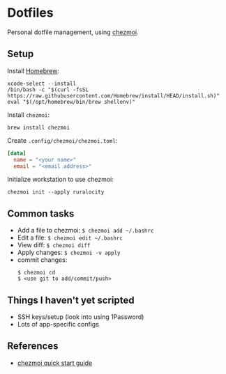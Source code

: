 # Dotfiles

Personal dotfile management, using [chezmoi].

[chezmoi]:https://github.com/twpayne/chezmoi


## Setup

Install [Homebrew]:

```
xcode-select --install
/bin/bash -c "$(curl -fsSL https://raw.githubusercontent.com/Homebrew/install/HEAD/install.sh)"
eval "$(/opt/homebrew/bin/brew shellenv)"
```

Install `chezmoi`:

```
brew install chezmoi
```

Create `.config/chezmoi/chezmoi.toml`:

```toml
[data]
  name = "<your name>"
  email = "<email address>"
```

Initialize workstation to use chezmoi:

```
chezmoi init --apply ruralocity
```

[Homebrew]:https://brew.sh

## Common tasks

- Add a file to chezmoi: `$ chezmoi add ~/.bashrc`
- Edit a file: `$ chezmoi edit ~/.bashrc`
- View diff: `$ chezmoi diff`
- Apply changes: `$ chezmoi -v apply`
- commit changes:
  ```
  $ chezmoi cd
  $ <use git to add/commit/push>
  ```


## Things I haven't yet scripted

- SSH keys/setup (look into using 1Password)
- Lots of app-specific configs



## References

- [chezmoi quick start guide](https://www.chezmoi.io/quick-start/)

